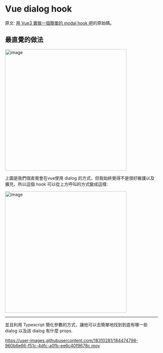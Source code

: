 # Vue dialog hook

原文: [用 Vue3 實做一個簡單的 modal hook 吧](https://github.com/HelloJunWei/blog/issues/11)的原始碼。


## 最直覺的做法
<img width="400" alt="image" src="https://user-images.githubusercontent.com/18310281/184474363-3463ae85-b245-414d-bcec-f9a11ee9160d.png">


上圖是我們很直覺會在vue使用 dialog 的方式，但我始終覺得不是很好維護以及擴充，所以這個 hook 可以從上方呼叫的方式變成這樣:

<img width="400" alt="image" src="https://user-images.githubusercontent.com/18310281/184474427-09dfb767-b558-425a-99a7-8479e8be0e9a.png">


---

並且利用 Typescript 簡化參數的方式，讓他可以去簡單地找到到底有哪一些 dialog 以及該 dialog 有什麼 props.

https://user-images.githubusercontent.com/18310281/184474798-960b6e66-f51c-4dfc-a0fb-ee6c40f9678c.mov

